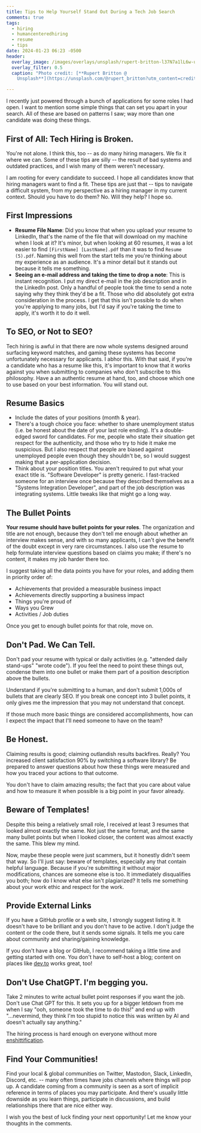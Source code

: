 ```yaml
---
title: Tips to Help Yourself Stand Out During a Tech Job Search
comments: true
tags:
  - hiring
  - humancenteredhiring
  - resume
  - tips
date: 2024-01-23 06:23 -0500
header:
  overlay_image: /images/overlays/unsplash/rupert-britton-l37N7a1lL6w-unsplash.jpg
  overlay_filter: 0.5
  caption: "Photo credit: [**Rupert Britton @
    Unsplash**](https://unsplash.com/@rupert_britton?utm_content=creditCopyText&utm_medium=referral&utm_source=unsplash)"

---
```

I recently just powered through a bunch of applications for some roles I had open. I want to mention some simple things that can set you apart in your search. All of these are based on patterns I saw; way more than one candidate was doing these things.

## First of All: Tech Hiring is Broken.

You're not alone. I think this, too -- as do many hiring managers. We fix it where we can. Some of these tips are silly -- the result of bad systems and outdated practices, and I wish many of them weren't necessary.

I am rooting for every candidate to succeed. I hope all candidates know that hiring managers want to find a fit. These tips are just that -- tips to navigate a difficult system, from my perspective as a hiring manager in my current context. Should you have to do them? No. Will they help? I hope so.

## First Impressions

* **Resume File Name**: Did you know that when you upload your resume to LinkedIn, that's the name of the file that will download on my machine when I look at it? It's minor, but when looking at 60 resumes, it was a lot easier to find `[FirstName] [LastName].pdf` than it was to find `Resume (5).pdf`. Naming this well from the start tells me you're thinking about my experience as an audience. It's a minor detail but it stands out because it tells me something.
* **Seeing an e-mail address and taking the time to drop a note**: This is instant recognition. I put my direct e-mail in the job description and in the LinkedIn post. Only a handful of people took the time to send a note saying why they think they'd be a fit. Those who did absolutely got extra consideration in the process. I get that this isn't possible to do when you're applying to many jobs, but I'd say if you're taking the time to apply, it's worth it to do it well.

## To SEO, or Not to SEO?

Tech hiring is awful in that there are now whole systems designed around surfacing keyword matches, and gaming these systems has become unfortunately necessary for applicants. I abhor this. With that said, if you're a candidate who has a resume like this, it's important to know that it works against you when submitting to companies who don't subscribe to this philosophy. Have a an authentic resume at hand, too, and choose which one to use based on your best information. You will stand out.

## Resume Basics

* Include the dates of your positions (month & year).
* There's a tough choice you face: whether to share unemployment status (i.e. be honest about the date of your last role ending). It's a double-edged sword for candidates. For me, people who state their situation get respect for the authenticity, and those who try to hide it make me suspicious. But I also respect that people are biased against unemployed people even though they shouldn't be, so I would suggest making that a per-application decision.
* Think about your position titles. You aren't required to put what your exact title is. "Software Developer" is pretty generic. I fast-tracked someone for an interview once because they described themselves as a "Systems Integration Developer", and part of the job description was integrating systems. Little tweaks like that might go a long way.

## The Bullet Points

**Your resume should have bullet points for your roles**. The organization and title are not enough, because they don't tell me enough about whether an interview makes sense, and with so many applicants, I can't give the benefit of the doubt except in very rare circumstances. I also use the resume to help formulate interview questions based on claims you make; if there's no content, it makes my job harder there too.

I suggest taking all the data points you have for your roles, and adding them in priority order of:

* Achievements that provided a measurable business impact
* Achievements directly supporting a business impact
* Things you're proud of
* Ways you Grew
* Activities / Job duties

Once you get to enough bullet points for that role, move on.

## Don't Pad. We Can Tell.

Don't pad your resume with typical or daily activities (e.g. "attended daily stand-ups" "wrote code"). If you feel the need to point these things out, condense them into one bullet or make them part of a position description above the bullets.

Understand if you're submitting to a human, and don't submit 1,000s of bullets that are clearly SEO. If you break one concept into 3 bullet points, it only gives me the impression that you may not understand that concept.

If those much more basic things are considered accomplishments, how can I expect the impact that I'll need someone to have on the team?

## Be Honest.

Claiming results is good; claiming outlandish results backfires. Really? You increased client satisfaction 90% by switching a software library? Be prepared to answer questions about how these things were measured and how you traced your actions to that outcome.

You don't have to claim amazing results; the fact that you care about value and how to measure it when possible is a big point in your favor already.

## Beware of Templates!

Despite this being a relatively small role, I received at least 3 resumes that looked almost exactly the same. Not just the same format, and the same many bullet points but when I looked closer, the content was almost exactly the same. This blew my mind.

Now, maybe these people were just scammers, but it honestly didn't seem that way. So I'll just say: beware of templates, especially any that contain helpful language. Because if you're submitting it without major modifications, chances are someone else is too. It immediately disqualifies you both; how do I know what else isn't plagiarized? It tells me something about your work ethic and respect for the work.

## Provide External Links

If you have a GitHub profile or a web site, I strongly suggest listing it. It doesn't have to be brilliant and you don't have to be active. I don't judge the content or the code there, but it sends some signals. It tells me you care about community and sharing/gaining knowledge.

If you don't have a blog or GitHub, I recommend taking a little time and getting started with one. You don't have to self-host a blog; content on places like [dev.to](https://dev.to/) works great, too!

## Don't Use ChatGPT. I'm begging you.

Take 2 minutes to write actual bullet point responses if you want the job. Don't use Chat GPT for this. It sets you up for a bigger letdown from me when I say "ooh, someone took the time to do this!" and end up with "...nevermind, they think I'm too stupid to notice this was written by AI and doesn't actually say anything."

The hiring process is hard enough on everyone without more [enshittification](https://en.wikipedia.org/wiki/Enshittification).

## Find Your Communities!

Find your local & global communities on Twitter, Mastodon, Slack, LinkedIn, Discord, etc. -- many often times have jobs channels where things will pop up. A candidate coming from a community is seen as a sort of implicit reference in terms of places you may participate. And there's usually little downside as you learn things, participate in discussions, and build relationships there that are nice either way.

I wish you the best of luck finding your next opportunity! Let me know your thoughts in the comments.
